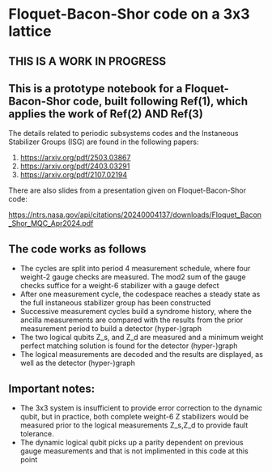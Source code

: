 # Floquet-Bacon-Shor code on a 3x3 lattice

## THIS IS A WORK IN PROGRESS

## This is a prototype notebook for a Floquet-Bacon-Shor code, built following Ref(1), which applies the work of Ref(2) AND Ref(3)

The details related to periodic subsystems codes and the Instaneous Stabilizer Groups (ISG) are found in the following papers:

1. https://arxiv.org/pdf/2503.03867
2. https://arxiv.org/pdf/2403.03291
3. https://arxiv.org/pdf/2107.02194

There are also slides from a presentation given on Floquet-Bacon-Shor code:

https://ntrs.nasa.gov/api/citations/20240004137/downloads/Floquet_Bacon_Shor_MQC_Apr2024.pdf

## The code works as follows 

* The cycles are split into period 4 measurement schedule, where four weight-2 gauge checks are measured. The mod2 sum of the gauge checks suffice for a weight-6 stabilizer with a gauge defect
* After one measurement cycle, the codespace reaches a steady state as the full instaneous stabilizer group has been constructed
* Successive measurement cycles build a syndrome history, where the ancilla measurements are compared with the results from the prior measurement period to build a detector (hyper-)graph
* The two logical qubits Z_s, and Z_d are measured and a minimum weight perfect matching solution is found for the detector (hyper-)graph
* The logical measurements are decoded and the results are displayed, as well as the detector (hyper-)graph


## Important notes:

* The 3x3 system is insufficient to provide error correction to the dynamic qubit, but in practice, both complete weight-6 Z stabilizers would be measured prior to the logical measurements Z_s,Z_d to provide fault tolerance. 
* The dynamic logical qubit picks up a parity dependent on previous gauge measurements and that is not implimented in this code at this point
